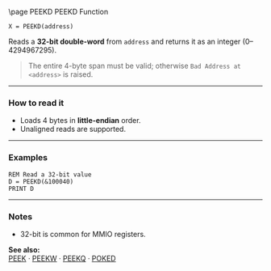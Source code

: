\page PEEKD PEEKD Function
```basic
X = PEEKD(address)
```

Reads a **32-bit double-word** from `address` and returns it as an integer (0–4294967295).


> The entire 4-byte span must be valid; otherwise `Bad Address at <address>` is raised.

---

### How to read it

- Loads 4 bytes in **little-endian** order.
- Unaligned reads are supported.

---

### Examples
```basic
REM Read a 32-bit value
D = PEEKD(&100040)
PRINT D
```

---

### Notes
- 32-bit is common for MMIO registers.

**See also:**  
[PEEK](https://github.com/brainboxdotcc/retro-rocket/wiki/PEEK) · [PEEKW](https://github.com/brainboxdotcc/retro-rocket/wiki/PEEKW) · [PEEKQ](https://github.com/brainboxdotcc/retro-rocket/wiki/PEEKQ) · [POKED](https://github.com/brainboxdotcc/retro-rocket/wiki/POKED)